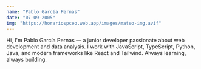 ```yaml
---
name: "Pablo García Pernas"
date: "07-09-2005"
img: "https://horariospceo.web.app/images/mateo-img.avif"
---
```

Hi, I'm Pablo García Pernas — a junior developer passionate about web development and data analysis. I work with JavaScript, TypeScript, Python, Java, and modern frameworks like React and Tailwind. Always learning, always building.